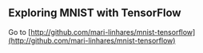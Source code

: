 ## Exploring MNIST with TensorFlow

Go to [http://github.com/mari-linhares/mnist-tensorflow](http://github.com/mari-linhares/mnist-tensorflow)
